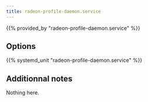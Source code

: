 ```yaml
---
title: radeon-profile-daemon.service
---
```


{{% provided_by "radeon-profile-daemon.service" %}}

## Options

{{% systemd_unit "radeon-profile-daemon.service" %}}

## Additionnal notes

Nothing here.